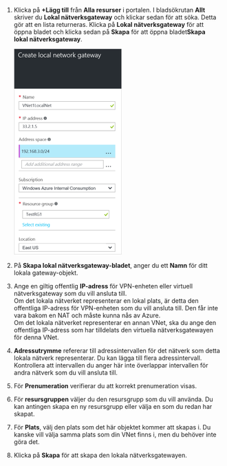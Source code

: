 1. Klicka på **+Lägg till** från **Alla resurser** i portalen. I bladsökrutan **Allt** skriver du **Lokal nätverksgateway** och klickar sedan för att söka. Detta gör att en lista returneras. Klicka på **Lokal nätverksgateway** för att öppna bladet och klicka sedan på **Skapa** för att öppna bladet**Skapa lokal nätverksgateway**.
   
    ![skapa lokal nätverksgateway](./media/vpn-gateway-add-lng-rm-portal-include/addlng250.png)
2. På **Skapa lokal nätverksgateway-bladet**, anger du ett **Namn** för ditt lokala gateway-objekt.
3. Ange en giltig offentlig **IP-adress** för VPN-enheten eller virtuell nätverksgateway som du vill ansluta till.<br>Om det lokala nätverket representerar en lokal plats, är detta den offentliga IP-adress för VPN-enheten som du vill ansluta till. Den får inte vara bakom en NAT och måste kunna nås av Azure.<br>Om det lokala nätverket representerar en annan VNet, ska du ange den offentliga IP-adress som har tilldelats den virtuella nätverksgatewayen för denna VNet.<br>
4. **Adressutrymme** refererar till adressintervallen för det nätverk som detta lokala nätverk representerar. Du kan lägga till flera adressintervall. Kontrollera att intervallen du anger här inte överlappar intervallen för andra nätverk som du vill ansluta till.
5. För **Prenumeration** verifierar du att korrekt prenumeration visas.
6. För **resursgruppen** väljer du den resursgrupp som du vill använda. Du kan antingen skapa en ny resursgrupp eller välja en som du redan har skapat.
7. För **Plats**, välj den plats som det här objektet kommer att skapas i. Du kanske vill välja samma plats som din VNet finns i, men du behöver inte göra det.
8. Klicka på **Skapa** för att skapa den lokala nätverksgatewayen.



<!--HONumber=Nov16_HO2-->


